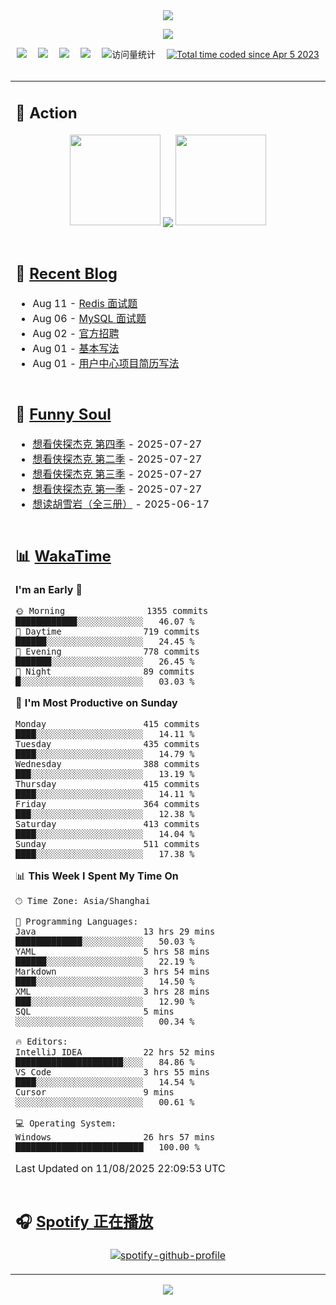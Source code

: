 <div align="center">

<img src="https://capsule-render.vercel.app/api?type=waving&color=timeGradient&height=300&&section=header&text=HI%20THERE!&fontSize=90&fontAlign=50&fontAlignY=30&desc=I%E2%80%99m%20@LI%20SIR%20%F0%9F%91%8B&descAlign=50&descSize=30&descAlignY=60&animation=twinkling" />

<div align="center">

  <!-- knock code pictures 敲代码的图片 -->
  <img order-radius="100px" src="https://img.lisir.me/image/my/001.gif"><br>

  <!-- profile logo 个人资料徽标 -->
  <div align="center">
    <a href="https://lisir.me/" title="点击跳转"><img src="https://img.shields.io/badge/Blog-%E4%B8%AA%E4%BA%BA%E5%8D%9A%E5%AE%A2-red"></a>&emsp;
    <a href="https://photo.lisir.me/" title="点击跳转"><img src="https://img.shields.io/badge/Photo-%E6%97%B6%E5%85%89%E7%9B%B8%E5%86%8C-blue"></a>&emsp;
    <a href="https://cloud.lisir.me/" title="点击跳转"><img src="https://img.shields.io/badge/Cloud%20Disk-%E6%88%91%E7%9A%84%E4%BA%91%E7%9B%98-green"></a>&emsp;
    <a href="https://nz.lisir.me/" title="点击跳转"><img src="https://img.shields.io/badge/%E5%93%AA%E5%90%92-%E7%9B%91%E6%8E%A7%E9%9D%A2%E6%9D%BF-blueviolet"></a>&emsp;
    <!-- visitor -->
    <img src="https://komarev.com/ghpvc/?username=wkwbk&label=Views&color=orange&style=flat" alt="访问量统计" />&emsp;
    <a href="https://wakatime.com/@2237354f-824a-4472-ae76-c1eca96c8908"><img src="https://wakatime.com/badge/user/2237354f-824a-4472-ae76-c1eca96c8908.svg" alt="Total time coded since Apr 5 2023" /></a>
  </div>

</div>

<br>

<div align="center">

<table>

<tr><td>

## 🚀 Action

<!-- github-readme-streak-stats 连续提交代码天数记录 -->
<div align="center">
  <img width="145" src="https://img.lisir.me/image/my/002.png">
  <img align="center" src="https://github-readme-stats.vercel.app/api?username=wkwbk&show_icons=true&theme=transparent">
  <img width="145" src="https://img.lisir.me/image/my/001.png">
</div>

<br>

</td></tr>

<tr><td>

<!-- 近期博客 -->
## 📃 [Recent Blog](https://lisir.me/)

<!-- feed start -->
- Aug 11 - [Redis 面试题](https://lisir.me/Notes/Job/面试题解/01.Redis-面试题)
- Aug 06 - [MySQL 面试题](https://lisir.me/Notes/Job/面试题解/00.MySQL-面试题)
- Aug 02 - [官方招聘](https://lisir.me/Notes/Job/求职扫盲/01.官方招聘)
- Aug 01 - [基本写法](https://lisir.me/Notes/Job/简历写法/00.基本写法)
- Aug 01 - [用户中心项目简历写法](https://lisir.me/Notes/Job/简历写法/01.用户中心项目)
<!-- feed end -->

</td></tr>

<tr><td>

<!-- 豆瓣 -->
## 🤾 [Funny Soul](https://movie.douban.com/people/li778057151)

<!-- START_SECTION:douban -->
* <a href='https://movie.douban.com/subject/37067733/' target='_blank'>想看侠探杰克 第四季</a> - 2025-07-27
* <a href='https://movie.douban.com/subject/35763119/' target='_blank'>想看侠探杰克 第二季</a> - 2025-07-27
* <a href='https://movie.douban.com/subject/36670568/' target='_blank'>想看侠探杰克 第三季</a> - 2025-07-27
* <a href='https://movie.douban.com/subject/30378897/' target='_blank'>想看侠探杰克 第一季</a> - 2025-07-27
* <a href='https://book.douban.com/subject/1752349/' target='_blank'>想读胡雪岩（全三册）</a> - 2025-06-17
<!-- END_SECTION:douban -->

</td></tr>

<tr><td>

<!-- wakatime 统计 -->
## 📊 [WakaTime](https://wakatime.com/@wkwbk)

<!--START_SECTION:waka-->
**I'm an Early 🐤** 

```text
🌞 Morning                1355 commits        ████████████░░░░░░░░░░░░░   46.07 % 
🌆 Daytime                719 commits         ██████░░░░░░░░░░░░░░░░░░░   24.45 % 
🌃 Evening                778 commits         ███████░░░░░░░░░░░░░░░░░░   26.45 % 
🌙 Night                  89 commits          █░░░░░░░░░░░░░░░░░░░░░░░░   03.03 % 
```
📅 **I'm Most Productive on Sunday** 

```text
Monday                   415 commits         ████░░░░░░░░░░░░░░░░░░░░░   14.11 % 
Tuesday                  435 commits         ████░░░░░░░░░░░░░░░░░░░░░   14.79 % 
Wednesday                388 commits         ███░░░░░░░░░░░░░░░░░░░░░░   13.19 % 
Thursday                 415 commits         ████░░░░░░░░░░░░░░░░░░░░░   14.11 % 
Friday                   364 commits         ███░░░░░░░░░░░░░░░░░░░░░░   12.38 % 
Saturday                 413 commits         ████░░░░░░░░░░░░░░░░░░░░░   14.04 % 
Sunday                   511 commits         ████░░░░░░░░░░░░░░░░░░░░░   17.38 % 
```


📊 **This Week I Spent My Time On** 

```text
🕑︎ Time Zone: Asia/Shanghai

💬 Programming Languages: 
Java                     13 hrs 29 mins      █████████████░░░░░░░░░░░░   50.03 % 
YAML                     5 hrs 58 mins       ██████░░░░░░░░░░░░░░░░░░░   22.19 % 
Markdown                 3 hrs 54 mins       ████░░░░░░░░░░░░░░░░░░░░░   14.50 % 
XML                      3 hrs 28 mins       ███░░░░░░░░░░░░░░░░░░░░░░   12.90 % 
SQL                      5 mins              ░░░░░░░░░░░░░░░░░░░░░░░░░   00.34 % 

🔥 Editors: 
IntelliJ IDEA            22 hrs 52 mins      █████████████████████░░░░   84.86 % 
VS Code                  3 hrs 55 mins       ████░░░░░░░░░░░░░░░░░░░░░   14.54 % 
Cursor                   9 mins              ░░░░░░░░░░░░░░░░░░░░░░░░░   00.61 % 

💻 Operating System: 
Windows                  26 hrs 57 mins      █████████████████████████   100.00 % 
```


 Last Updated on 11/08/2025 22:09:53 UTC
<!--END_SECTION:waka-->

</td></tr>

<tr><td>

## 🎧 [Spotify 正在播放](https://open.spotify.com/user/31s4ftvnfnus65uynvxmxu7rkfom)

<div align="center">

  [![spotify-github-profile](https://spotify-github-profile.kittinanx.com/api/view?uid=31s4ftvnfnus65uynvxmxu7rkfom&cover_image=true&theme=default&show_offline=true&background_color=121212&interchange=true&bar_color_cover=true)](https://spotify-github-profile.kittinanx.com/api/view?uid=31s4ftvnfnus65uynvxmxu7rkfom&redirect=true)

</div>

</td></tr>

</table>

</div>

<img src="https://capsule-render.vercel.app/api?type=waving&color=timeGradient&height=300&&section=footer&text=THE%20END!&fontSize=90&fontAlign=50&fontAlignY=70&desc=Hope%20your%20program%20is%20bug-free!&descAlign=50&descSize=30&descAlignY=40&animation=twinkling" />

</div>
